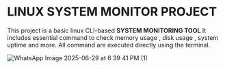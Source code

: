 # LINUX SYSTEM MONITOR PROJECT #
This project is a basic linux CLI-based **SYSTEM MONITORING TOOL** 
It includes essential command to check memory usage , disk usage , system uptime and more.
All command are executed directly using the terminal.



![WhatsApp Image 2025-06-29 at 6 39 41 PM (1)](https://github.com/user-attachments/assets/3383fd20-f342-4209-bfa1-61f20acc9265)
